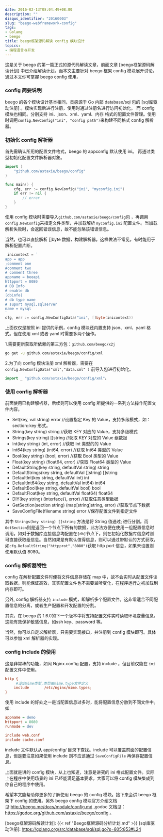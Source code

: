 ```yaml
---
date: 2016-02-13T08:04:49+08:00
description: ""
disqus_identifier: "20160003"
slug: "beego-webframework-config"
tags:
- Golang
- beego
title: beego框架源码解读 config 模块设计
topics:
- 编程语言与开发
---
```


这是关于 beego 的第一篇正式的源代码解读文章，前面文章 [beego框架源码解读计划] 中已介绍解读计划。而本文主要针对 beego 框架 config 模块展开讨论。通过本文你可掌握 beego config 使用。

### config 简要说明

beego 的各个模块设计基本相同，灵感源于 Go 内部 database/sql 包的 [sql库驱动注册] 。模块实现后进行注册，使用时通过注册名进行访问初始化。
而 config 模块也相同。分别支持 ini、json、xml、yaml、内存 格式的配置文件管理。使用时调用`config.NewConfig("ini", "config path")`来构建不同格式 config 解析器。

### 初始化 config 解析器

首先需确认所用的配置文件格式，beego 的 appconfig 默认使用 ini。 再通过类型初始化配置文件解析器对象。
```Go
import (
	"github.com/astaxie/beego/config"
)

func main() {
	cfg, err := config.NewConfig("ini", "myconfig.ini")
	if err != nil {
		// error
	}
}
```
使用 config 模块时需要导入`github.com/astaxie/beego/config`包 ，再调用`config.NewConfig`来指定文件类型，并加载解析 `myconfig.ini` 配置文件。当加载解析失败时，会返回错误信息，故不能忽略该错误信息。

当然，也可以直接解析 []byte 数据，构建解析器。这样做法不常见，有时能用于解析配置片断。
```Go
 inicontext = `
app = app
;comment one
#comment two
# comment three
appname = beeapi
httpport = 8080
# DB Info
# enable db
[dbinfo]
# db type name
# suport mysql,sqlserver
name = mysql
`
cfg, err := config.NewConfigData("ini", []byte(inicontext))
``` 

上面仅仅是按照 ini 提供的示例，config 模块还内置支持 json、xml、yaml 格式。但在使用 xml 或者 yaml 时需要多两个操作。

1.需要更新获取所依赖的第三方包：`github.com/beego/x2j`

```bash
go get -u github.com/astaxie/beego/config/xml
```
2.为了向 config 模块注册 xml 解析器，需要在`config.NewConfigData("xml","data.xml" )` 前导入包进行初始化。

```Go
import _ "github.com/astaxie/beego/config/xml"。
```

### 使用 config 解析器

前面使用已构建解析器，后续则可以使用 config 所提供的一系列方法操作配置文件内容。

+ Set(key, val string) error //设置指定 Key 的 Value，支持多级模式，如： section::key 形式。
+ String(key string) string //获取 KEY 对应的 Value，支持多级模式
+ Strings(key string) []string //获取 KEY 对应的 Value 组数据
+ Int(key string) (int, error) //获取 Int 类型的的 Value
+ Int64(key string) (int64, error) //获取 Int64 类型的 Value
+ Bool(key string) (bool, error) //获取 Bool 类型的 Value
+ Float(key string) (float64, error) //获取 Float64 类型的 Value
+ DefaultString(key string, defaultVal string) string  
+ DefaultStrings(key string, defaultVal []string) []string
+ DefaultInt(key string, defaultVal int) int
+ DefaultInt64(key string, defaultVal int64) int64
+ DefaultBool(key string, defaultVal bool) bool
+ DefaultFloat(key string, defaultVal float64) float64
+ DIY(key string) (interface{}, error) //获取任意类型数据
+ GetSection(section string) (map[string]string, error) //获取节点下数据
+ SaveConfigFile(filename string) error //保存配置文件到指定文件

其中 `Strings(key string) []string` 方法是将 String 值通过`;`进行分割。而 `GetSection`则是返回一个节点下所有的数据，此方法方便在使用一组配置信息时调用。如对于数据库连接信息均配置在`[db]`节点下，则在初始化数据库信息时则可直接获取组信息。当然如果是有默认值得信息，则可以通过带默认的方式获取，如`cfg.DefaultString("httpprot","8080")`获取 http port 信息，如果未设置则使用默认值 8080。

### config 解析器特性

config 在解析配置文件时便将文件信息存储在 map 中，故不会实时从配置文件读取数据，则能保证高效，其实配置文件也不需要监听变化，在程序运行之初加载到内存即可。

另外, config 解析器支持 `include` 模式，即解析多个配置文件。这非常适合不同配置信息的分离，或者生产配置和开发配置的分割。

其次，在 beego 的 1.6.0的下一个版本中将支持配置文件实时读取环境变量信息。这能有效保护敏感信息，如ssh key、password 等。

当然，你可以自定义解析器，只需要实现接口，并注册到 config 模块即可。具体可以参加 xml 解析器的实现。

### config include 的使用

这是非常棒的功能，如同 Nginx.config 配置，支持 include ，但目前仅能在 `ini` 配置文件中使用。
```ini
http {
     #设定mime类型,类型由mime.type文件定义
    include       /etc/nginx/mime.types;
}
```
使用 include 的好处之一是当配置信息过多时，能将配置信息分散到不同文件中。如:
```ini
appname = demo
httpport = 8080
runmode = dev

include web.conf
include cache.conf
```
include 文件默认从 app/config/ 目录下查找。include 可以覆盖前面的配置信息，但是要注意如果使用 include 则不应该通过 `SaveConfigFile` 再保存配置信息。

上面就是讲的 config 模块，从上也知道，注意是讲究的 ini 格式配置文件。实际上在程序中使用场景的 ini 已经能满足基本要求。大家可以将 config 模块集成到你自己的程序中使用。

希望本文能帮助你更多的了解使用 beego 的 config 模块。接下来会讲 beego 框架下 config 的使用。另外 beego config 模块官方介绍文档见:http://beego.me/docs/module/config.md ,godoc 文档见：https://godoc.org/github.com/astaxie/beego/config 。

[beego框架源码解读计划]: {{< ref "Beego框架源码分析计划.md" >}}
[sql库驱动注册]: https://golang.org/src/database/sql/sql.go?s=805:853#L24

